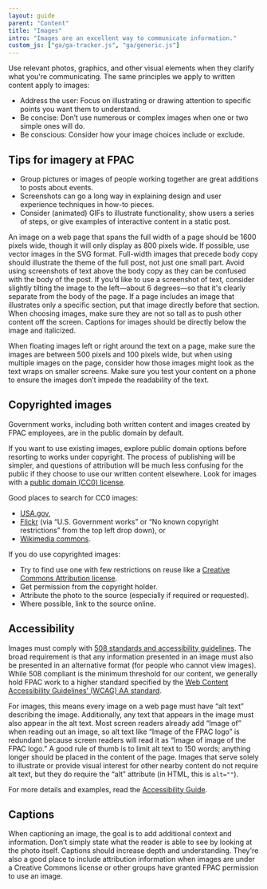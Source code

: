 ```yaml
---
layout: guide
parent: "Content"
title: "Images"
intro: "Images are an excellent way to communicate information."
custom_js: ["ga/ga-tracker.js", "ga/generic.js"]
---
```


Use relevant photos, graphics, and other visual elements when they clarify what you're communicating. The same principles we apply to written content apply to images:

* Address the user: Focus on illustrating or drawing attention to specific points you want them to understand.
* Be concise: Don’t use numerous or complex images when one or two simple ones will do.
* Be conscious: Consider how your image choices include or exclude.

## Tips for imagery at FPAC

* Group pictures or images of people working together are great additions to posts about events.
* Screenshots can go a long way in explaining design and user experience techniques in how-to pieces.
* Consider (animated) GIFs to illustrate functionality, show users a series of steps, or give examples of interactive content in a static post.

An image on a web page that spans the full width of a page should be 1600 pixels wide, though it will only display as 800 pixels wide. If possible, use vector images in the SVG format. Full-width images that precede body copy should illustrate the theme of the full post, not just one small part. Avoid using screenshots of text above the body copy as they can be confused with the body of the post. If you’d like to use a screenshot of text, consider slightly tilting the image to the left—about 6 degrees—so that it's clearly separate from the body of the page. If a page includes an image that illustrates only a specific section, put that image directly before that section. When choosing images, make sure they are not so tall as to push other content off the screen. Captions for images should be directly below the image and italicized.

When floating images left or right around the text on a page, make sure the images are between 500 pixels and 100 pixels wide, but when using multiple images on the page, consider how those images might look as the text wraps on smaller screens. Make sure you test your content on a phone to ensure the images don’t impede the readability of the text.

## Copyrighted images

Government works, including both written content and images created by FPAC employees, are in the public domain by default.

If you want to use existing images, explore public domain options before resorting to works under copyright. The process of publishing will be simpler, and questions of attribution will be much less confusing for the public if they choose to use our written content elsewhere. Look for images with a [public domain (CC0) license](https://creativecommons.org/about/cc0).

Good places to search for CC0 images:

* [USA.gov](https://search.usa.gov/search/images?affiliate=usagov&query=),
* [Flickr](https://www.flickr.com/search/?text=cats&license=8) (via “U.S. Government works” or “No known copyright restrictions” from the top left drop down), or
* [Wikimedia commons](https://commons.wikimedia.org/wiki/Category:Public_domain).

If you do use copyrighted images:

* Try to find use one with few restrictions on reuse like a [Creative Commons Attribution license](http://creativecommons.org/licenses/#the-licenses).
* Get permission from the copyright holder.
* Attribute the photo to the source (especially if required or requested).
* Where possible, link to the source online.

## Accessibility

Images must comply with [508 standards and accessibility guidelines](https://www.section508.gov/summary-section508-standards). The broad requirement is that any information presented in an image must also be presented in an alternative format (for people who cannot view images). While 508 compliant is the minimum threshold for our content, we generally hold FPAC work to a higher standard specified by the [Web Content Accessibility Guidelines’ (WCAG) AA standard](https://www.w3.org/WAI/intro/wcag.php).

For images, this means every image on a web page must have “alt text” describing the image. Additionally, any text that appears in the image must also appear in the alt text. Most screen readers already add “Image of” when reading out an image, so alt text like “Image of the FPAC logo” is redundant because screen readers will read it as “Image of image of the FPAC logo.” A good rule of thumb is to limit alt text to 150 words; anything longer should be placed in the content of the page. Images that serve solely to illustrate or provide visual interest for other nearby content do not require alt text, but they do require the “alt” attribute (in HTML, this is `alt=""`).

For more details and examples, read the [Accessibility Guide](../accessibility/images).

## Captions

When captioning an image, the goal is to add additional context and information. Don’t simply state what the reader is able to see by looking at the photo itself. Captions should increase depth and understanding. They're also a good place to include attribution information when images are under a Creative Commons license or other groups have granted FPAC permission to use an image.

